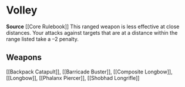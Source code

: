 ﻿---
id: '201'
name: Volley
rarity: Common
source: '[[DATABASE/source/Core Rulebook|Core Rulebook]]'
trait:
- Volley
type: Trait

---
# Volley

**Source** [[Core Rulebook]] 
This ranged weapon is less effective at close distances. Your attacks against targets that are at a distance within the range listed take a –2 penalty.

## Weapons

[[Backpack Catapult]], [[Barricade Buster]], [[Composite Longbow]], [[Longbow]], [[Phalanx Piercer]], [[Shobhad Longrifle]]